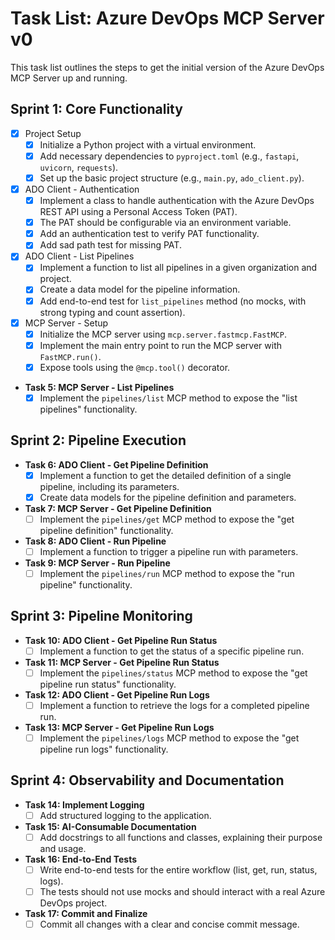 # Task List: Azure DevOps MCP Server v0

This task list outlines the steps to get the initial version of the Azure DevOps MCP Server up and running.

## Sprint 1: Core Functionality

*   [x] Project Setup
    *   [x] Initialize a Python project with a virtual environment.
    *   [x] Add necessary dependencies to `pyproject.toml` (e.g., `fastapi`, `uvicorn`, `requests`).
    *   [x] Set up the basic project structure (e.g., `main.py`, `ado_client.py`).

*   [x] ADO Client - Authentication
    *   [x] Implement a class to handle authentication with the Azure DevOps REST API using a Personal Access Token (PAT).
    *   [x] The PAT should be configurable via an environment variable.
    *   [x] Add an authentication test to verify PAT functionality.
    *   [x] Add sad path test for missing PAT.

*   [x] ADO Client - List Pipelines
    *   [x] Implement a function to list all pipelines in a given organization and project.
    *   [x] Create a data model for the pipeline information.
    *   [x] Add end-to-end test for `list_pipelines` method (no mocks, with strong typing and count assertion).

*   [x] MCP Server - Setup
    *   [x] Initialize the MCP server using `mcp.server.fastmcp.FastMCP`.
    *   [x] Implement the main entry point to run the MCP server with `FastMCP.run()`.
    *   [x] Expose tools using the `@mcp.tool()` decorator.

*   **Task 5: MCP Server - List Pipelines**
    *   [x] Implement the `pipelines/list` MCP method to expose the "list pipelines" functionality.

## Sprint 2: Pipeline Execution

*   **Task 6: ADO Client - Get Pipeline Definition**
    *   [x] Implement a function to get the detailed definition of a single pipeline, including its parameters.
    *   [x] Create data models for the pipeline definition and parameters.

*   **Task 7: MCP Server - Get Pipeline Definition**
    *   [ ] Implement the `pipelines/get` MCP method to expose the "get pipeline definition" functionality.

*   **Task 8: ADO Client - Run Pipeline**
    *   [ ] Implement a function to trigger a pipeline run with parameters.

*   **Task 9: MCP Server - Run Pipeline**
    *   [ ] Implement the `pipelines/run` MCP method to expose the "run pipeline" functionality.

## Sprint 3: Pipeline Monitoring

*   **Task 10: ADO Client - Get Pipeline Run Status**
    *   [ ] Implement a function to get the status of a specific pipeline run.

*   **Task 11: MCP Server - Get Pipeline Run Status**
    *   [ ] Implement the `pipelines/status` MCP method to expose the "get pipeline run status" functionality.

*   **Task 12: ADO Client - Get Pipeline Run Logs**
    *   [ ] Implement a function to retrieve the logs for a completed pipeline run.

*   **Task 13: MCP Server - Get Pipeline Run Logs**
    *   [ ] Implement the `pipelines/logs` MCP method to expose the "get pipeline run logs" functionality.

## Sprint 4: Observability and Documentation

*   **Task 14: Implement Logging**
    *   [ ] Add structured logging to the application.

*   **Task 15: AI-Consumable Documentation**
    *   [ ] Add docstrings to all functions and classes, explaining their purpose and usage.

*   **Task 16: End-to-End Tests**
    *   [ ] Write end-to-end tests for the entire workflow (list, get, run, status, logs).
    *   [ ] The tests should not use mocks and should interact with a real Azure DevOps project.

*   **Task 17: Commit and Finalize**
    *   [ ] Commit all changes with a clear and concise commit message.
